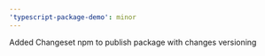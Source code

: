 ```yaml
---
'typescript-package-demo': minor
---
```


Added Changeset npm to publish package with changes versioning
